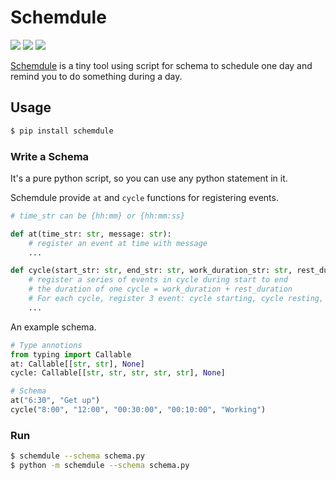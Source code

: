 # Schemdule

![](https://github.com/StardustDL/schemdule/workflows/CI/badge.svg) ![](https://img.shields.io/github/license/StardustDL/schemdule.svg) [![](https://img.shields.io/pypi/dm/schemdule)](https://pypi.org/project/schemdule/)

[Schemdule](https://github.com/StardustDL/schemdule) is a tiny tool using script for schema to schedule one day and remind you to do something during a day.

## Usage

```sh
$ pip install schemdule
```

### Write a Schema

It's a pure python script, so you can use any python statement in it.

Schemdule provide `at` and `cycle` functions for registering events.

```python
# time_str can be {hh:mm} or {hh:mm:ss}

def at(time_str: str, message: str):
    # register an event at time with message
    ...

def cycle(start_str: str, end_str: str, work_duration_str: str, rest_duration_str: str, message: str):
    # register a series of events in cycle during start to end
    # the duration of one cycle = work_duration + rest_duration
    # For each cycle, register 3 event: cycle starting, cycle resting, cycle ending
    ...
```

An example schema.

```python
# Type annotions
from typing import Callable
at: Callable[[str, str], None]
cycle: Callable[[str, str, str, str, str], None]

# Schema
at("6:30", "Get up")
cycle("8:00", "12:00", "00:30:00", "00:10:00", "Working")
```

### Run

```sh
$ schemdule --schema schema.py
$ python -m schemdule --schema schema.py
```
